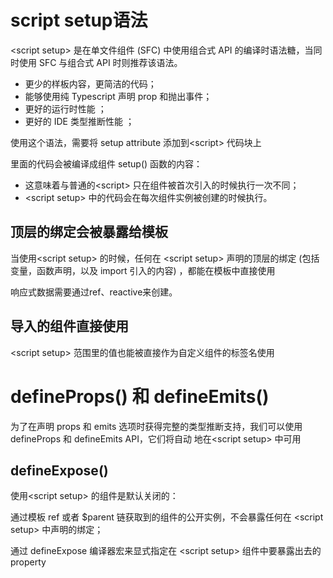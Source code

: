 
# script setup语法

\<script setup\> 是在单文件组件 (SFC) 中使用组合式 API 的编译时语法糖，当同时使用 SFC 与组合式 API 时则推荐该语法。

- 更少的样板内容，更简洁的代码；
- 能够使用纯 Typescript 声明 prop 和抛出事件；
- 更好的运行时性能 ；
- 更好的 IDE 类型推断性能 ；

使用这个语法，需要将 setup attribute 添加到\<script\> 代码块上

里面的代码会被编译成组件 setup() 函数的内容：
- 这意味着与普通的\<script\> 只在组件被首次引入的时候执行一次不同；
- \<script setup\> 中的代码会在每次组件实例被创建的时候执行。

## 顶层的绑定会被暴露给模板

当使用\<script setup\> 的时候，任何在 \<script setup\> 声明的顶层的绑定 (包括变量，函数声明，以及 import 引入的内容) ，都能在模板中直接使用

响应式数据需要通过ref、reactive来创建。

## 导入的组件直接使用

\<script setup\> 范围里的值也能被直接作为自定义组件的标签名使用

# defineProps() 和 defineEmits()

为了在声明 props 和 emits 选项时获得完整的类型推断支持，我们可以使用 defineProps 和 defineEmits API，它们将自动 地在\<script setup\> 中可用

## defineExpose()

使用\<script setup\> 的组件是默认关闭的：

通过模板 ref 或者 $parent 链获取到的组件的公开实例，不会暴露任何在 \<script setup\> 中声明的绑定；

通过 defineExpose 编译器宏来显式指定在 \<script setup\> 组件中要暴露出去的 property

